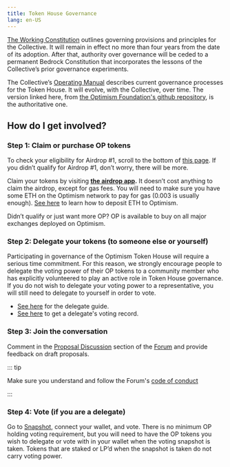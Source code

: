 ```yaml
---
title: Token House Governance
lang: en-US
---
```


[The Working Constitution](https://gov.optimism.io/t/working-constitution-of-the-optimism-collective/55) outlines governing provisions and principles for the Collective. 
It will remain in effect no more than four years from the date of its adoption. 
After that, authority over governance will be ceded to a permanent Bedrock Constitution that incorporates the lessons of the Collective’s prior governance experiments.

The Collective’s [Operating Manual](https://github.com/ethereum-optimism/OPerating-manual/blob/main/manual.md) describes current governance processes for the Token House. 
It will evolve, with the Collective, over time. 
The version linked here, from [the Optimism Foundation's github repository](https://github.com/ethereum-optimism/OPerating-manual), is the authoritative one.



## How do I get involved?

###  Step 1: Claim or purchase OP tokens

To check your eligibility for Airdrop #1, scroll to the bottom of [this page](https://app.optimism.io/announcement). 
If you didn’t qualify for Airdrop #1, don’t worry, there will be more.
      
Claim your tokens by visiting **[the airdrop app](https://app.optimism.io/airdrop/check).** 
It doesn’t cost anything to claim the airdrop, except for gas fees. 
You will need to make sure you have some ETH on the Optimism network to pay for gas (0.003 is usually enough).
[See here](https://help.optimism.io/hc/en-us/sections/4413033248795-Deposit) to learn how to deposit ETH to Optimism.

Didn’t qualify or just want more OP? OP is available to buy on all major exchanges deployed on Optimism.

### Step 2: Delegate your tokens (to someone else or yourself)

Participating in governance of the Optimism Token House will require a serious time commitment. 
For this reason, we strongly encourage people to delegate the voting power of their OP tokens to a community member who has explicitly volunteered to play an active role in Token House governance. 
If you do not wish to delegate your voting power to a representative, you will still need to delegate to yourself in order to vote.
        
* [See here](delegate.md) for the delegate guide.
* [See here](https://help.optimism.io/hc/en-us/articles/6389519530779-How-do-I-see-how-my-delegate-voted-) to get a delegate's voting record.

### Step 3: Join the conversation
Comment in the [Proposal Discussion](proposals.md) section of the [Forum](https://gov.optimism.io/) and provide feedback on draft proposals.

::: tip        
             
Make sure you understand and follow the Forum's [code of conduct](https://gov.optimism.io/t/code-of-conduct/5/4)

:::


### Step 4: Vote (if you are a delegate)

Go to [Snapshot](https://snapshot.org/#/opcollective.eth), connect your wallet, and vote.
There is no minimum OP holding voting requirement, but you will need to have the OP tokens you wish to delegate or vote with in your wallet when the voting snapshot is taken. 
Tokens that are staked or LP’d when the snapshot is taken do not carry voting power.
